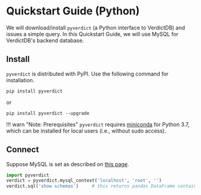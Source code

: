 # Quickstart Guide (Python)

We will download/install `pyverdict` (a Python interface to VerdictDB) and issues a simple query.
In this Quickstart Guide, we will use MySQL for VerdictDB's backend database.


## Install

`pyverdict` is distributed with PyPI. Use the following command for installation. 

```
pip install pyverdict
```
or
```
pip install pyverdict --upgrade
```

!!! warn "Note: Prerequisites"
    `pyverdict` requires [miniconda](https://conda.io/docs/user-guide/install/index.html) for Python 3.7,
    which can be installed for local users (i.e., without sudo access).


## Connect

Suppose MySQL is set as described on [this page](/tutorial/setup/mysql/).

```python
import pyverdict
verdict = pyverdict.mysql_context('localhost', 'root', '')
verdict.sql('show schemas')     # this returns pandas DataFrame containing schema names
```

